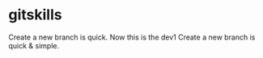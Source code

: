 # gitskills
Create a new branch is quick.
Now this is the dev1
Create a new branch is quick & simple.
